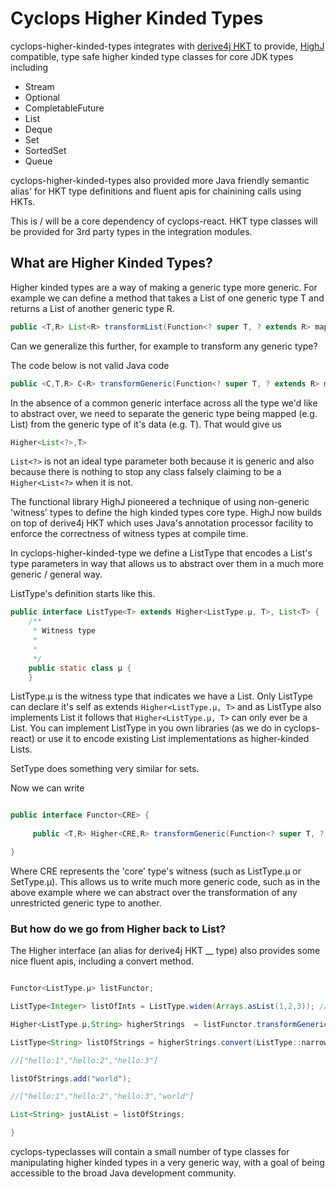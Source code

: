 # Cyclops Higher Kinded Types

cyclops-higher-kinded-types integrates with [derive4j HKT](https://github.com/derive4j/hkt) to provide, [HighJ](https://github.com/highj/highj) compatible, type safe higher kinded type classes for core JDK types including

* Stream
* Optional
* CompletableFuture
* List
* Deque
* Set
* SortedSet
* Queue

cyclops-higher-kinded-types also provided more Java friendly semantic alias' for HKT type definitions and fluent apis for chainining calls using HKTs.

This is / will be a core dependency of cyclops-react. HKT type classes will be provided for 3rd party types in the integration modules.

## What are Higher Kinded Types?

Higher kinded types are a way of making a generic type more generic. For example we can define a method that takes a List of one generic type T and returns a List of another generic type R.

```java
public <T,R> List<R> transformList(Function<? super T, ? extends R> mapper, List<T> list);
```

Can we generalize this further, for example to transform any generic type? 

The code below is not valid Java code

```java
public <C,T,R> C<R> transformGeneric(Function<? super T, ? extends R> mapper, C<T> genericType);
```
In the absence of a common generic interface across all the type we'd like to abstract over, we need to separate the generic type being mapped (e.g. List) from the generic type of it's data (e.g. T). That would give us 

```java
Higher<List<?>,T>
```

``List<?>`` is not an ideal type parameter both because it is generic and also because there is nothing to stop any class falsely claiming to be a ``Higher<List<?>`` when it is not.

The functional library HighJ pioneered a technique of using non-generic 'witness' types to define the high kinded types core type. HighJ now builds on top of derive4j HKT which uses Java's annotation processor facility to enforce the correctness of witness types at compile time.

In cyclops-higher-kinded-type we define a ListType that encodes a List's type parameters in way that allows us to abstract over them in a much more generic / general way.

ListType's definition starts like this.

```java
public interface ListType<T> extends Higher<ListType.µ, T>, List<T> {
    /**
     * Witness type
     * 
     *
     */
    public static class µ {
    }
```


ListType.µ is the witness type that indicates we have a List. Only ListType can declare it's self as extends ``Higher<ListType.µ, T>`` and as ListType also implements List it follows that ``Higher<ListType.µ, T>`` can only ever be a List. You can implement ListType in you own libraries (as we do in cyclops-react) or use it to encode existing List implementations as higher-kinded Lists.

SetType does something very similar for sets.

Now we can write

```java

public interface Functor<CRE> {
    
     public <T,R> Higher<CRE,R> transformGeneric(Function<? super T, ? extends R> mapper, Higher<CRE,T> genericType);

}
```

Where CRE represents the 'core' type's witness (such as ListType.µ or SetType.µ). This allows us to write much more generic code, such as in the above example where we can abstract over the transformation of any unrestricted generic type to another.

### But how do we go from Higher back to List?

The Higher interface (an alias for derive4j HKT __ type) also provides some nice fluent apis, including a convert method.

```java

Functor<ListType.µ> listFunctor;

ListType<Integer> listOfInts = ListType.widen(Arrays.asList(1,2,3)); //widen the generic type to the HKT encoding for Lists    

Higher<ListType.µ,String> higherStrings  = listFunctor.transformGeneric(i->"hello:"+i, listOfInts);

ListType<String> listOfStrings = higherStrings.convert(ListType::narrow);

//["hello:1","hello:2","hello:3"]

listOfStrings.add("world");

//["hello:1","hello:2","hello:3","world"]

List<String> justAList = listOfStrings;

}
```

cyclops-typeclasses will contain a small number of type classes for manipulating higher kinded types in a very generic way, with a goal of being accessible to the broad Java development community.
